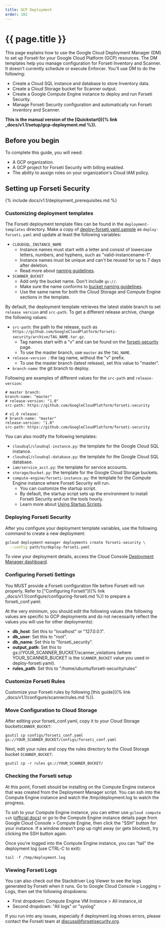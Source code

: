 ```yaml
---
title: GCP Deployment
order: 102
---
```

#  {{ page.title }}

This page explains how to use the Google Cloud Deployment Manager (DM) to set
up Forseti for your Google Cloud Platform (GCP) resources. The DM templates
help you manage configuration for Forseti Inventory and Scanner. It doesn't
currently schedule or execute Enforcer. You'll use DM to do the following:

  - Create a Cloud SQL instance and database to store Inventory data.
  - Create a Cloud Storage bucket for Scanner output.
  - Create a Google Compute Engine instance to deploy and run Forseti Security.
  - Manage Forseti Security configuration and automatically run Forseti
  Inventory and Scanner.

**This is the manual version of the [Quickstart]({% link _docs/v1.1/setup/gcp-deployment.md %}).**

## Before you begin

To complete this guide, you will need:

  - A GCP organization.
  - A GCP project for Forseti Security with billing enabled.
  - The ability to assign roles on your organization's Cloud IAM policy.

## Setting up Forseti Security

{% include docs/v1.1/deployment_prerequisites.md %}

### Customizing deployment templates

The Forseti deployment template files can be found in the `deployment-templates` directory.
Make a copy of [deploy-forseti.yaml.sample](https://github.com/GoogleCloudPlatform/forseti-security/blob/dev/deployment-templates/deploy-forseti.yaml.sample) as `deploy-forseti.yaml` and update
at least the following variables:

  - `CLOUDSQL_INSTANCE_NAME`
    - Instance names must start with a letter and consist of lowercase letters,
    numbers, and hyphens, such as "valid-instancename-1".
    - Instance names must be unique and can't be reused for up to 7 days after
    deletion.
    - Read more about [naming guidelines](https://cloud.google.com/sql/docs/v1.1/mysql/instance-settings#settings-2ndgen).
  - `SCANNER_BUCKET`
    - Add only the bucket name. Don't include `gs://`.
    - Make sure the name conforms to [bucket naming guidelines](https://cloud.google.com/storage/docs/v1.1/naming).
    - Use the same name for both the Cloud Storage and Compute Engine sections
    in the template.

By default, the deployment template retrieves the latest stable branch to set
`release version` and `src-path`. To get a different release archive, change
the following values:

  - `src-path`: the path to the release, such as
  `https://github.com/GoogleCloudPlatform/forseti-security/archive/TAG_NAME.tar.gz`.
    - Tag names start with a "v" and can be found on the
    [forseti-security](https://github.com/GoogleCloudPlatform/forseti-security/tags)
    page.
    - To use the master branch, use `master` as the `TAG_NAME`.
  - `release-version `: the tag name, without the "v" prefix.
    - To use the master branch (latest release), set this value to "master".
  - `branch-name`: the git branch to deploy.

Following are examples of different values for the `src-path` and
`release-version`:

  ```
  # master branch:
  branch-name: "master"
  # release-version: "1.0"
  src-path: https://github.com/GoogleCloudPlatform/forseti-security

  # v1.0 release:
  # branch-name: "master"
  release-version: "1.0"
  src-path: https://github.com/GoogleCloudPlatform/forseti-security
  ```

You can also modify the following templates:

  - `cloudsql/cloudsql-instance.py`: the template for the Google Cloud SQL
  instance.
  - `cloudsql/cloudsql-database.py`: the template for the Google Cloud SQL
  database.
  - `iam/service_acct.py`: the template for service accounts.
  - `storage/bucket.py`: the template for the Google Cloud Storage buckets.
  - `compute-engine/forseti-instance.py`: the template for the Compute Engine instance where
  Forseti Security will run.
    - You can customize the startup script.
    - By default, the startup script sets up the environment to install Forseti
    Security and run the tools hourly.
    - Learn more about [Using Startup Scripts](https://cloud.google.com/deployment-manager/docs/v1.1/step-by-step-guide/setting-metadata-and-startup-scripts).

### Deploying Forseti Security

After you configure your deployment template variables, use the following command
to create a new deployment:

  ```bash
  gcloud deployment-manager deployments create forseti-security \
    --config path/to/deploy-forseti.yaml
  ```

To view your deployment details, access the Cloud Console
[Deployment Manager dashboard](https://console.cloud.google.com/deployments).


### Configuring Forseti Settings

You MUST provide a Forseti configuration file before Forseti will run properly.
Refer to ["Configuring Forseti"]({% link _docs/v1.1/configure/configuring-forseti.md %}) 
to prepare a forseti_conf.yaml.

At the very minimum, you should edit the following values (the following values are specific 
to GCP deployments and do not necessarily reflect the values you will use for 
other deployments):

* **db_host**: Set this to "localhost" or "127.0.0.1".
* **db_user**: Set this to "root".
* **db_name**: Set this to "forseti_security".
* **output_path**: Set this to gs://YOUR_SCANNER_BUCKET/scanner_violations
(where YOUR_SCANNER_BUCKET is the `SCANNER_BUCKET` value you used in deploy-forseti.yaml).
* **rules_path**: Set this to "/home/ubuntu/forseti-security/rules"

### Customize Forseti Rules

Customize your Forseti rules by following [this guide]({% link _docs/v1.1/configure/scanner/rules.md %}).

### Move Configuration to Cloud Storage

After editing your forseti_conf.yaml, copy it to your Cloud Storage bucket`SCANNER_BUCKET`:

```
gsutil cp configs/forseti_conf.yaml gs://YOUR_SCANNER_BUCKET/configs/forseti_conf.yaml
```

Next, edit your rules and copy the rules directory to the Cloud Storage bucket `SCANNER_BUCKET`:

```
gsutil cp -r rules gs://YOUR_SCANNER_BUCKET/
```

### Checking the Forseti setup

At this point, Forseti should be installing on the Compute Engine instance that was 
created from the Deployment Manager script. You can ssh into the Compute Engine instance 
and watch the /tmp/deployment.log to watch the progress.

To ssh to your Compute Engine instance, you can either use `gcloud compute ssh` ([official docs](https://cloud.google.com/sdk/gcloud/reference/compute/ssh))
or go to the Compute Engine instance details page from Google Cloud Console > Compute Engine, then
click the "SSH" button for your instance. If a window doesn't pop up right away (or gets blocked), 
try clicking the SSH button again.

Once you're logged into the Compute Engine instance, you can "tail" the deployment log 
(use CTRL-C to exit):

```
tail -f /tmp/deployment.log
```

### Viewing Forseti Logs

You can also check out the Stackdriver Log Viewer to see the logs generated by Forseti 
when it runs. Go to Google Cloud Console > Logging > Logs, then set the following dropdowns:

* First dropdown: Compute Engine VM Instance > All instance_id
* Second dropdown: "All logs" or "syslog"


If you run into any issues, especially if deployment.log shows errors, 
please contact the Forseti team at discuss@forsetisecurity.org.
